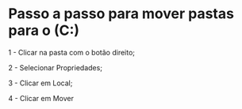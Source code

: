 # Passo a passo para mover pastas para o (C:)


1 - Clicar na pasta com o botão direito;

2 - Selecionar Propriedades;

3 - Clicar em Local;

4 - Clicar em Mover